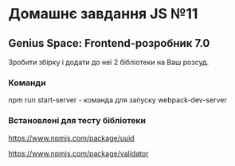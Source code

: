 # Домашнє завдання JS №11
## Genius Space: Frontend-розробник 7.0

Зробити збірку і додати до неї 2 бібліотеки на Ваш розсуд.

### Команди

npm run start-server - команда для запуску webpack-dev-server

### Встановлені для тесту бібліотеки

https://www.npmjs.com/package/uuid

https://www.npmjs.com/package/validator